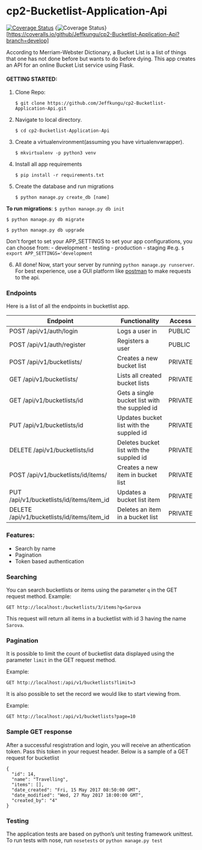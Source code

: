 # cp2-Bucketlist-Application-Api
[![Coverage Status](https://coveralls.io/repos/github/Jeffkungu/cp2-Bucketlist-Application-Api/badge.svg?branch=develop)](https://coveralls.io/github/Jeffkungu/cp2-Bucketlist-Application-Api?branch=develop)
{<img src="https://coveralls.io/repos/github/Jeffkungu/cp2-Bucketlist-Application-Api/badge.svg?branch=develop" alt="Coverage Status" />}[https://coveralls.io/github/Jeffkungu/cp2-Bucketlist-Application-Api?branch=develop]


According to Merriam-Webster Dictionary, a Bucket List is a list of things that one has not done before but wants to do before dying. This app creates an API for an online Bucket List service using Flask.

#### GETTING STARTED:

1. Clone Repo:

    ```
    $ git clone https://github.com/Jeffkungu/cp2-Bucketlist-Application-Api.git
    ```
2. Navigate to local directory.

    ```
    $ cd cp2-Bucketlist-Application-Api
    ```
3. Create a virtualenvironment(assuming you have virtualenvwrapper).

    ```
    $ mkvirtualenv -p python3 venv
    ```
4. Install all app requirements

    ```
    $ pip install -r requirements.txt
    ```

5. Create the database and run migrations

    ```
    $ python manage.py create_db [name]
    ```

**To run migrations**:
   `$ python manage.py db init`

   `$ python manage.py db migrate`

   `$ python manage.py db upgrade`

Don't forget to set your APP_SETTINGS to set your app configurations, you can choose from:
    - development
    - testing
    - production
    - staging
    #e.g.
    `$ export APP_SETTINGS='development`

 6. All done! Now, start your server by running `python manage.py runserver`. For best experience, use a GUI platform like [postman](https://www.getpostman.com/) to make requests to the api.

### Endpoints

Here is a list of all the endpoints in bucketlist app.

Endpoint | Functionality| Access
------------ | ------------- | -------------
POST /api/v1/auth/login |Logs a user in | PUBLIC
POST /api/v1/auth/register | Registers a user | PUBLIC
POST /api/v1/bucketlists/ | Creates a new bucket list | PRIVATE
GET /api/v1/bucketlists/ | Lists all created bucket lists | PRIVATE
GET /api/v1/bucketlists/id | Gets a single bucket list with the suppled id | PRIVATE
PUT /api/v1/bucketlists/id | Updates bucket list with the suppled id | PRIVATE
DELETE /api/v1/bucketlists/id | Deletes bucket list with the suppled id | PRIVATE
POST /api/v1/bucketlists/id/items/ | Creates a new item in bucket list | PRIVATE
PUT /api/v1/bucketlists/id/items/item_id | Updates a bucket list item | PRIVATE
DELETE /api/v1/bucketlists/id/items/item_id | Deletes an item in a bucket list | PRIVATE

### Features:
* Search by name
* Pagination
* Token based authentication
### Searching

You can search bucketlists or items using the parameter `q` in the GET request method.
Example:

`GET http://localhost:/bucketlists/3/items?q=Sarova`

This request will return all items in a bucketlist with id 3 having the name `Sarova`.

### Pagination

It is possible to limit the count of bucketlist data displayed using the parameter `limit` in the GET request method.

Example:

`GET http://localhost:/api/v1/bucketlists?limit=3`

It is also possible to set the record we would like to start viewing from.

Example:

`GET http://localhost:/api/v1/bucketlists?page=10`

### Sample GET response
After a successful resgistration and login, you will receive an athentication token. Pass this token in your request header.
Below is a sample of a GET request for bucketlist

```
{
  "id": 14,
  "name": "Travelling",
  "items": [],
  "date_created": "Fri, 15 May 2017 08:50:00 GMT",
  "date_modified": "Wed, 27 May 2017 18:00:00 GMT",
  "created_by": "4"
}

```

### Testing
The application tests are based on python’s unit testing framework unittest.
To run tests with nose, run `nosetests` or `python manage.py test`
